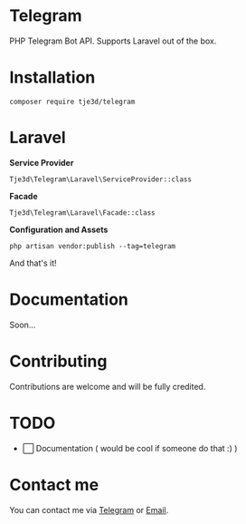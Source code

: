 # Telegram
PHP Telegram Bot API. Supports Laravel out of the box.
# Installation
`composer require tje3d/telegram`

# Laravel
**Service Provider**

`Tje3d\Telegram\Laravel\ServiceProvider::class`

**Facade**

`Tje3d\Telegram\Laravel\Facade::class`

**Configuration and Assets**

`php artisan vendor:publish --tag=telegram`

And that's it!
# Documentation
Soon...
# Contributing
Contributions are welcome and will be fully credited.
# TODO
* ⬜️ Documentation ( would be cool if someone do that :) )

# Contact me
You can contact me via [Telegram](https://telegram.me/tje3d) or [Email](mailto:tje3d@yahoo.com).